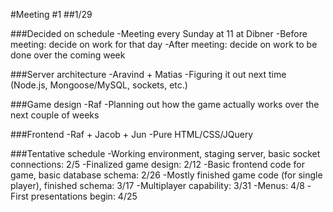 #Meeting #1
##1/29

###Decided on schedule
-Meeting every Sunday at 11 at Dibner
-Before meeting: decide on work for that day
-After meeting: decide on work to be done over the coming week

###Server architecture
-Aravind + Matias
-Figuring it out next time (Node.js, Mongoose/MySQL, sockets, etc.)

###Game design
-Raf
-Planning out how the game actually works over the next couple of weeks

###Frontend
-Raf + Jacob + Jun
-Pure HTML/CSS/JQuery

###Tentative schedule
-Working environment, staging server, basic socket connections: 2/5
-Finalized game design: 2/12
-Basic frontend code for game, basic database schema: 2/26
-Mostly finished game code (for single player), finished schema: 3/17
-Multiplayer capability: 3/31
-Menus: 4/8
-First presentations begin: 4/25
